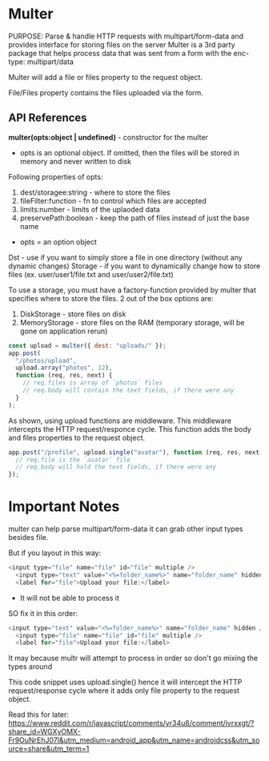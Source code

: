 # Multer

PURPOSE: Parse & handle HTTP requests with multipart/form-data and provides interface for storing files on the server
Multer is a 3rd party package that helps process data that was sent from a form with the enc-type: multipart/data

Multer will add a file or files property to the request object.

File/Files property contains the files uploaded via the form.

## API References

**multer(opts:object | undefined)** - constructor for the multer

- opts is an optional object. If omitted, then the files will be stored in memory and never written to disk

Following properties of opts:

1. dest/storagee:string - where to store the files
2. fileFilter:function - fn to control which files are accepted
3. limits:number - limits of the uplaoded data
4. preservePath:boolean - keep the path of files instead of just the base name

- opts = an option object

Dst - use if you want to simply store a file in one directory (without any dynamic changes)
Storage - if you want to dynamically change how to store files (ex. user/user1/file.txt and user/user2/file.txt)

To use a storage, you must have a factory-function provided by multer that specifies where to store the files. 2 out of the box options are:

1. DiskStorage - store files on disk
2. MemoryStorage - store files on the RAM (temporary storage, will be gone on application rerun)

```js
const upload = multer({ dest: "uploads/" });
app.post(
  "/photos/upload",
  upload.array("photos", 12),
  function (req, res, next) {
    // req.files is array of `photos` files
    // req.body will contain the text fields, if there were any
  }
);
```

As shown, using upload functions are middleware. This middleware intercepts the HTTP request/responce cycle. This function adds the body and files properties to the request object.

```js
app.post("/profile", upload.single("avatar"), function (req, res, next) {
  // req.file is the `avatar` file
  // req.body will hold the text fields, if there were any
});
```

# Important Notes

multer can help parse multipart/form-data it can grab other input types besides file.

But if you layout in this way:

```js
<input type="file" name="file" id="file" multiple />
  <input type="text" value="<%=folder_name%>" name="folder_name" hidden />
  <label for="file">Upload your file:</label>
```

- It will not be able to process it

SO fix it in this order:

```js
<input type="text" value="<%=folder_name%>" name="folder_name" hidden />
  <input type="file" name="file" id="file" multiple />
  <label for="file">Upload your file:</label>
```

It may because multr will attempt to process in order so don't go mixing the types around

This code snippet uses upload.single() hence it will intercept the HTTP request/response cycle where it adds only file property to the request object.

Read this for later: https://www.reddit.com/r/javascript/comments/yr34u8/comment/ivrxxgt/?share_id=WGXyOMX-Fr9OuNrEhJ07l&utm_medium=android_app&utm_name=androidcss&utm_source=share&utm_term=1

  <!-- 
  Bug where the order: 
  <input type="file" name="file" id="file" multiple />
  <input type="text" value="<%=folder_name%>" name="folder_name" hidden />
  <label for="file">Upload your file:</label>

  Will not be able to process the input:text 
  so ordering of the input is important
  
  
  -->
  <!-- Hacky way of trying to add the folder to the request. I can't seem
    to figure out how to add the folder-name to the request object so we know wwhere to put the images 
  -->
